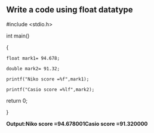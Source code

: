 ## Write a code using float datatype
#include <stdio.h>

int main()

{

    float mark1= 94.678;
    
    double mark2= 91.32;
    
    printf("Niko score =%f",mark1);
    
    printf("Casio score =%lf",mark2);
    
return 0;

}

**Output:Niko score =94.678001Casio score =91.320000**
